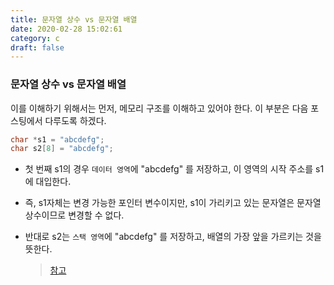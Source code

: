 ```yaml
---
title: 문자열 상수 vs 문자열 배열
date: 2020-02-28 15:02:61
category: c
draft: false
---
```


### 문자열 상수 vs 문자열 배열

이를 이해하기 위해서는 먼저, 메모리 구조를 이해하고 있어야 한다. 이 부분은 다음 포스팅에서 다루도록 하겠다.

```c++
char *s1 = "abcdefg";
char s2[8] = "abcdefg";
```

- 첫 번째 s1의 경우 `데이터 영역`에 "abcdefg" 를 저장하고, 이 영역의 시작 주소를 s1에 대입한다.

- 즉, s1자체는 변경 가능한 포인터 변수이지만, s1이 가리키고 있는 문자열은 문자열 상수이므로 변경할 수 없다.

- 반대로 s2는 `스택 영역`에 "abcdefg" 를 저장하고, 배열의 가장 앞을 가르키는 것을 뜻한다.

  > [참고](blog.naver.com/PostView.nhn?blogId=ahalinux&logNo=220768423009&proxyReferer=https%3A%2F%2Fwww.google.com%2F)
